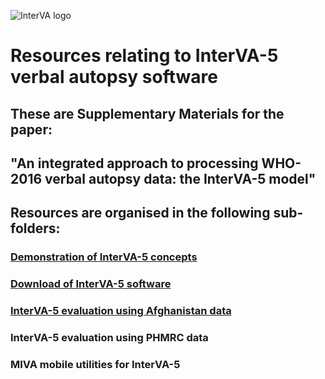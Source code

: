 ![InterVA logo](http://www.byass.uk/interva/InterVA%20logo.jpg)

# Resources relating to InterVA-5 verbal autopsy software

## These are Supplementary Materials for the paper: 
## "An integrated approach to processing WHO-2016 verbal autopsy data: the InterVA-5 model"

## Resources are organised in the following sub-folders:

### [Demonstration of InterVA-5 concepts](https://github.com/peterbyass/InterVA-5/tree/master/Demonstration%20of%20InterVA-5%20concepts)
###	[Download of InterVA-5 software](https://github.com/peterbyass/InterVA-5/tree/master/Download%20of%20InterVA-5%20software)
###	[InterVA-5 evaluation using Afghanistan data](https://github.com/peterbyass/InterVA-5/tree/master/InterVA-5%20evaluation%20using%20Afghanistan%20data)
###	InterVA-5 evaluation using PHMRC data 
###	MIVA mobile utilities for InterVA-5

